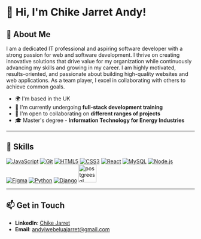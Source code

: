 # 👋 Hi, I'm Chike Jarret Andy!

## 🚀 About Me

I am a dedicated IT professional and aspiring software developer with a strong passion for web and software development. I thrive on creating innovative solutions that drive value for my organization while continuously advancing my skills and growing in my career. I am highly motivated, results-oriented, and passionate about building high-quality websites and web applications. As a team player, I excel in collaborating with others to achieve common goals.

- 🌍 I'm based in the UK  
- 🧠 I'm currently undergoing **full-stack development training**  
- 🤝 I'm open to collaborating on **different ranges of projects**
- 🎓 Master's degree - **Information Technology for Energy Industries**

---

## 🌟 Skills

<p align="left">
  <a href="https://developer.mozilla.org/en-US/docs/Web/JavaScript" rel="nofollow"><img src="https://img.icons8.com/color/48/000000/javascript--v1.png" alt="JavaScript" /></a>
  <a href="https://git-scm.com/" rel="nofollow"><img src="https://img.icons8.com/color/48/000000/git.png" alt="Git" /></a>
  <a href="https://developer.mozilla.org/en-US/docs/Glossary/HTML5" rel="nofollow"><img src="https://img.icons8.com/color/48/000000/html-5--v1.png" alt="HTML5" /></a>
  <a href="https://www.w3.org/TR/CSS/#css" rel="nofollow"><img src="https://img.icons8.com/color/48/000000/css3.png" alt="CSS3" /></a>
  <a href="https://reactjs.org/" rel="nofollow"><img src="https://img.icons8.com/color/48/000000/react-native.png" alt="React" /></a>
  <a href="https://www.mysql.com/" rel="nofollow"><img src="https://img.icons8.com/color/48/000000/mysql-logo.png" alt="MySQL" /></a>
  <a href="https://nodejs.org/en/" rel="nofollow"><img src="https://img.icons8.com/color/48/000000/nodejs.png" alt="Node.js" /></a>
  <a href="https://www.figma.com/" rel="nofollow"><img src="https://img.icons8.com/color/48/000000/figma.png" alt="Figma" /></a>
  <a href="https://www.python.org/" rel="nofollow"><img src="https://img.icons8.com/color/48/000000/python.png" alt="Python" /></a>
  <a href="https://www.djangoproject.com/" rel="nofollow"><img src="https://img.icons8.com/nolan/50/django.png" alt="Django" /></a>  
 <a href="https://www.postgresql.org/" rel="nofollow"><img width="48" height="48" src="https://img.icons8.com/color/48/postgreesql.png" alt="postgreesql"/></a>
</p>

---

## 📫 Get in Touch
- **LinkedIn**: [Chike Jarret](https://www.linkedin.com/in/chike-jarret-andy-iwebelua-itprojectmanager-6700a6224/)  
- **Email**: [andyiwebeluajarret@gmail.com](mailto:andyiwebeluajarret@gmail.com)



